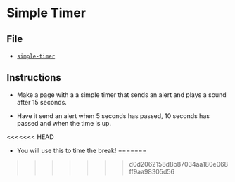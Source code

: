 # Simple Timer

## File

* [`simple-timer`](Unsolved/simple-timer.html)

## Instructions

* Make a page with a a simple timer that sends an alert and plays a sound after 15 seconds.

* Have it send an alert when 5 seconds has passed, 10 seconds has passed and when the time is up.

<<<<<<< HEAD
* You will use this to time the break!
=======

>>>>>>> d0d2062158d8b87034aa180e068ff9aa98305d56
